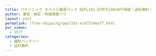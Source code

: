 ```yaml
---
title: パナソニック モバイル電源パック QEPL101 ECM75146%OFF特価！送料無料！
author: 激安・格安・特価情報ツウ
layout: post
permalink: /free-shipping/qepl101-ecm75146off.html
pvc_views:
  - 1577
categories:
  - 補助バッテリー
  - 送料無料
---
```

